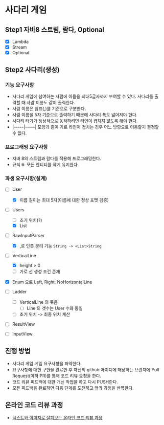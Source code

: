 # 사다리 게임

## Step1 자바8 스트림, 람다, Optional
* [X] Lambda
* [X] Stream
* [X] Optional

## Step2 사다리(생성)

### 기능 요구사항
* 사다리 게임에 참여하는 사람에 이름을 최대5글자까지 부여할 수 있다. 사다리를 출력할 때 사람 이름도 같이 출력한다.
* 사람 이름은 쉼표(,)를 기준으로 구분한다.
* 사람 이름을 5자 기준으로 출력하기 때문에 사다리 폭도 넓어져야 한다.
* 사다리 타기가 정상적으로 동작하려면 라인이 겹치지 않도록 해야 한다.
* |-----|-----| 모양과 같이 가로 라인이 겹치는 경우 어느 방향으로 이동할지 결정할 수 없다.

### 프로그래밍 요구사항
* 자바 8의 스트림과 람다를 적용해 프로그래밍한다.
* 규칙 6: 모든 엔티티를 작게 유지한다.

### 파생 요구사항(설계)
* [ ] User
    * [X] 이름 길이는 최대 5자(이름에 대한 정상 포멧 검증)
* [ ] Users
    * [ ] 초기 위치(?)
    * [X] List<User>
* [ ] RawInputParser
    * [X] ,로 인풋 분리 기능 `String -> <List>String`
* [ ] VerticalLine
    * [X] height > 0
    * [ ] 가로 선 생성 조건 존재
* [X] Enum 으로 Left, Right, NoHorizontalLine
* [ ] Ladder
    * [ ] VerticalLine 의 묶음
        * [ ] Line 의 갯수는 User 수와 동일
    * [ ] 초기 위치 -> 최종 위치 계산
* [ ] ResultView
* [ ] InputView


## 진행 방법
* 사다리 게임 게임 요구사항을 파악한다.
* 요구사항에 대한 구현을 완료한 후 자신의 github 아이디에 해당하는 브랜치에 Pull Request(이하 PR)를 통해 코드 리뷰 요청을 한다.
* 코드 리뷰 피드백에 대한 개선 작업을 하고 다시 PUSH한다.
* 모든 피드백을 완료하면 다음 단계를 도전하고 앞의 과정을 반복한다.

## 온라인 코드 리뷰 과정
* [텍스트와 이미지로 살펴보는 온라인 코드 리뷰 과정](https://github.com/nextstep-step/nextstep-docs/tree/master/codereview)
